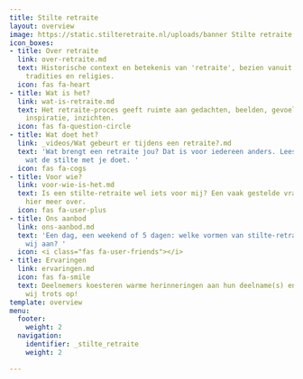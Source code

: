 ```yaml
---
title: Stilte retraite
layout: overview
image: https://static.stilteretraite.nl/uploads/banner Stilte retraite.jpg
icon_boxes:
- title: Over retraite
  link: over-retraite.md
  text: Historische context en betekenis van 'retraite', bezien vanuit verschillende
    tradities en religies.
  icon: fas fa-heart
- title: Wat is het?
  link: wat-is-retraite.md
  text: Het retraite-proces geeft ruimte aan gedachten, beelden, gevoel, sensatie,
    inspiratie, inzichten.
  icon: fas fa-question-circle
- title: Wat doet het?
  link: _videos/Wat gebeurt er tijdens een retraite?.md
  text: 'Wat brengt een retraite jou? Dat is voor iedereen anders. Lees hier meer
    wat de stilte met je doet. '
  icon: fas fa-cogs
- title: Voor wie?
  link: voor-wie-is-het.md
  text: Is een stilte-retraite wel iets voor mij? Een vaak gestelde vraag! Lees er
    hier meer over.
  icon: fas fa-user-plus
- title: Ons aanbod
  link: ons-aanbod.md
  text: 'Een dag, een weekend of 5 dagen: welke vormen van stilte-retraite bieden
    wij aan? '
  icon: <i class="fas fa-user-friends"></i>
- title: Ervaringen
  link: ervaringen.md
  icon: fas fa-smile
  text: Deelnemers koesteren warme herinneringen aan hun deelname(s) en daar zijn
    wij trots op!
template: overview
menu:
  footer:
    weight: 2
  navigation:
    identifier: _stilte_retraite
    weight: 2

---
```

